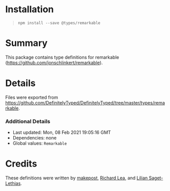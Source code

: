 # Installation
> `npm install --save @types/remarkable`

# Summary
This package contains type definitions for remarkable (https://github.com/jonschlinkert/remarkable).

# Details
Files were exported from https://github.com/DefinitelyTyped/DefinitelyTyped/tree/master/types/remarkable.

### Additional Details
 * Last updated: Mon, 08 Feb 2021 19:05:16 GMT
 * Dependencies: none
 * Global values: `Remarkable`

# Credits
These definitions were written by [makepost](https://github.com/makepost), [Richard Lea](https://github.com/chigix), and [Lilian Saget-Lethias](https://github.com/bios21).

